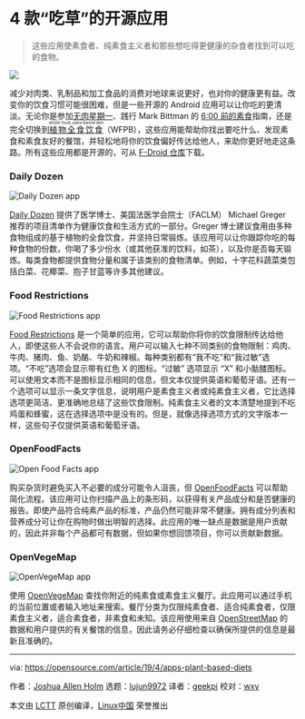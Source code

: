 [#]: collector: (lujun9972)
[#]: translator: (geekpi)
[#]: reviewer: (wxy)
[#]: publisher: (wxy)
[#]: url: (https://linux.cn/article-10926-1.html)
[#]: subject: (4 open source apps for plant-based diets)
[#]: via: (https://opensource.com/article/19/4/apps-plant-based-diets)
[#]: author: (Joshua Allen Holm  https://opensource.com/users/holmja)

4 款“吃草”的开源应用
======

> 这些应用使素食者、纯素食主义者和那些想吃得更健康的杂食者找到可以吃的食物。

![](https://img.linux.net.cn/data/attachment/album/201906/01/193302nompumppxnmnxirz.jpg)

减少对肉类、乳制品和加工食品的消费对地球来说更好，也对你的健康更有益。改变你的饮食习惯可能很困难，但是一些开源的 Android 应用可以让你吃的更清淡。无论你是参加[无肉星期一][2]、践行 Mark Bittman 的 [6:00 前的素食][3]指南，还是完全切换到<ruby>[植物全食饮食][4]<rt>whole-food, plant-based diet</rt></ruby>（WFPB），这些应用能帮助你找出要吃什么、发现素食和素食友好的餐馆，并轻松地将你的饮食偏好传达给他人，来助你更好地走这条路。所有这些应用都是开源的，可从 [F-Droid 仓库][5]下载。

### Daily Dozen

![Daily Dozen app][6]

[Daily Dozen][7] 提供了医学博士、美国法医学会院士（FACLM） Michael Greger 推荐的项目清单作为健康饮食和生活方式的一部分。Greger 博士建议食用由多种食物组成的基于植物的全食饮食，并坚持日常锻炼。该应用可以让你跟踪你吃的每种食物的份数，你喝了多少份水（或其他获准的饮料，如茶），以及你是否每天锻炼。每类食物都提供食物分量和属于该类别的食物清单。例如，十字花科蔬菜类包括白菜、花椰菜、抱子甘蓝等许多其他建议。

### Food Restrictions

![Food Restrictions app][8]

[Food Restrictions][9] 是一个简单的应用，它可以帮助你将你的饮食限制传达给他人，即使这些人不会说你的语言。用户可以输入七种不同类别的食物限制：鸡肉、牛肉、猪肉、鱼、奶酪、牛奶和辣椒。每种类别都有“我不吃”和“我过敏”选项。“不吃”选项会显示带有红色 X 的图标。“过敏” 选项显示 “X” 和小骷髅图标。可以使用文本而不是图标显示相同的信息，但文本仅提供英语和葡萄牙语。还有一个选项可以显示一条文字信息，说明用户是素食主义者或纯素食主义者，它比选择选项更简洁、更准确地总结了这些饮食限制。纯素食主义者的文本清楚地提到不吃鸡蛋和蜂蜜，这在选择选项中是没有的。但是，就像选择选项方式的文字版本一样，这些句子仅提供英语和葡萄牙语。

### OpenFoodFacts

![Open Food Facts app][10]

购买杂货时避免买入不必要的成分可能令人沮丧，但 [OpenFoodFacts][11] 可以帮助简化流程。该应用可让你扫描产品上的条形码，以获得有关产品成分和是否健康的报告。即使产品符合纯素产品的标准，产品仍然可能非常不健康。拥有成分列表和营养成分可让你在购物时做出明智的选择。此应用的唯一缺点是数据是用户贡献的，因此并非每个产品都可有数据，但如果你想回馈项目，你可以贡献新数据。

### OpenVegeMap

![OpenVegeMap app][12]

使用 [OpenVegeMap][13] 查找你附近的纯素食或素食主义餐厅。此应用可以通过手机的当前位置或者输入地址来搜索。餐厅分类为仅限纯素食者、适合纯素食者，仅限素食主义者，适合素食者，非素食和未知。该应用使用来自 [OpenStreetMap][14] 的数据和用户提供的有关餐馆的信息，因此请务必仔细检查以确保所提供的信息是最新且准确的。

--------------------------------------------------------------------------------

via: https://opensource.com/article/19/4/apps-plant-based-diets

作者：[Joshua Allen Holm][a]
选题：[lujun9972][b]
译者：[geekpi](https://github.com/geekpi)
校对：[wxy](https://github.com/wxy)

本文由 [LCTT](https://github.com/LCTT/TranslateProject) 原创编译，[Linux中国](https://linux.cn/) 荣誉推出

[a]: https://opensource.com/users/holmja
[b]: https://github.com/lujun9972
[1]: https://opensource.com/sites/default/files/styles/image-full-size/public/lead-images/rh_003588_01_rd3os.combacktoschoolserieshe_rh_041x_0.png?itok=tfg6_I78
[2]: https://www.meatlessmonday.com/
[3]: https://www.amazon.com/dp/0385344740/
[4]: https://nutritionstudies.org/whole-food-plant-based-diet-guide/
[5]: https://f-droid.org/
[6]: https://opensource.com/sites/default/files/uploads/daily_dozen.png (Daily Dozen app)
[7]: https://f-droid.org/en/packages/org.nutritionfacts.dailydozen/
[8]: https://opensource.com/sites/default/files/uploads/food_restrictions.png (Food Restrictions app)
[9]: https://f-droid.org/en/packages/br.com.frs.foodrestrictions/
[10]: https://opensource.com/sites/default/files/uploads/openfoodfacts.png (Open Food Facts app)
[11]: https://f-droid.org/en/packages/openfoodfacts.github.scrachx.openfood/
[12]: https://opensource.com/sites/default/files/uploads/openvegmap.png (OpenVegeMap app)
[13]: https://f-droid.org/en/packages/pro.rudloff.openvegemap/
[14]: https://www.openstreetmap.org/
